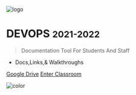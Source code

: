 ![logo](/media/logos/TP-Mark-05-v001-small.png)

# DEVOPS <small>2021-2022</small>

> Documentation Tool For Students And Staff

- Docs,Links,& Walkthroughs

[Google Drive](https://drive.google.com/drive/folders/1fNYLMtWmfz31NzLzDLVMBJAIR2lLS9Rs?usp=sharing)
<a href="#/README"> Enter Classroom</a>

<!-- [Archive](#) -->

![color](#F2F2F2)
